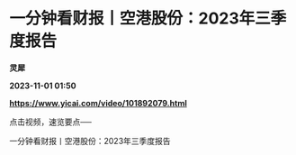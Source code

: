 # 一分钟看财报丨空港股份：2023年三季度报告
**灵犀**

**2023-11-01 01:50**

**https://www.yicai.com/video/101892079.html**

点击视频，速览要点──

一分钟看财报丨空港股份：2023年三季度报告